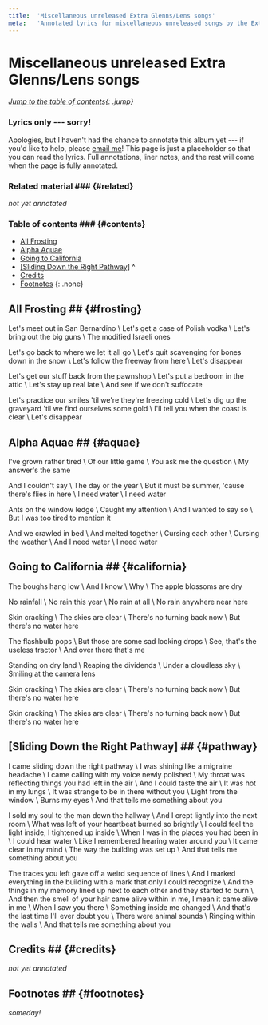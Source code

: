 ```yaml
---
title:  'Miscellaneous unreleased Extra Glenns/Lens songs'
meta:   'Annotated lyrics for miscellaneous unreleased songs by the Extra Glenns/Lens.'
---
```


# Miscellaneous unreleased Extra Glenns/Lens songs #

<!--
TODO:
  * Review of forums?
  * Review of Songmeanings?
  * Googling/trying to explain the song title?
  * Checking the lyrics?
  * Checking interviews?
  * Checking for related material?
-->

*[Jump to the table of contents](#contents){: .jump}*

### Lyrics only --- sorry! ###

Apologies, but I haven't had the chance to annotate this album yet --- if
you'd like to help, please [email me](../about.html#contact)! This page is
just a placeholder so that you can read the lyrics. Full annotations, liner
notes, and the rest will come when the page is fully annotated.

### Related material ### {#related}

*not yet annotated*

### Table of contents ### {#contents}

* [All Frosting](#frosting)
* [Alpha Aquae](#aquae)
* [Going to California](#california)
* [\[Sliding Down the Right Pathway\]](#pathway)
^
* [Credits](#credits)
* [Footnotes](#footnotes)
{: .none}

## All Frosting ## {#frosting}

Let's meet out in San Bernardino \\
Let's get a case of Polish vodka \\
Let's bring out the big guns \\
The modified Israeli ones

Let's go back to where we let it all go \\
Let's quit scavenging for bones down in the snow \\
Let's follow the freeway from here \\
Let's disappear

Let's get our stuff back from the pawnshop \\
Let's put a bedroom in the attic \\
Let's stay up real late \\
And see if we don't suffocate

Let's practice our smiles 'til we're they're freezing cold \\
Let's dig up the graveyard 'til we find ourselves some gold \\
I'll tell you when the coast is clear \\
Let's disappear

## Alpha Aquae ## {#aquae}

I've grown rather tired \\
Of our little game \\
You ask me the question \\
My answer's the same

And I couldn't say \\
The day or the year \\
But it must be summer, 'cause there's flies in here \\
I need water \\
I need water

Ants on the window ledge \\
Caught my attention \\
And I wanted to say so \\
But I was too tired to mention it

And we crawled in bed \\
And melted together \\
Cursing each other \\
Cursing the weather \\
And I need water \\
I need water

## Going to California ## {#california}

The boughs hang low \\
And I know \\
Why \\
The apple blossoms are dry

No rainfall \\
No rain this year \\
No rain at all \\
No rain anywhere near here

Skin cracking \\
The skies are clear \\
There's no turning back now \\
But there's no water here

The flashbulb pops \\
But those are some sad looking drops \\
See, that's the useless tractor \\
And over there that's me

Standing on dry land \\
Reaping the dividends \\
Under a cloudless sky \\
Smiling at the camera lens

Skin cracking \\
The skies are clear \\
There's no turning back now \\
But there's no water here

Skin cracking \\
The skies are clear \\
There's no turning back now \\
But there's no water here

## \[Sliding Down the Right Pathway\] ## {#pathway}

I came sliding down the right pathway \\
I was shining like a migraine headache \\
I came calling with my voice newly polished \\
My throat was reflecting things you had left in the air \\
And I could taste the air \\
It was hot in my lungs \\
It was strange to be in there without you \\
Light from the window \\
Burns my eyes \\
And that tells me something about you

I sold my soul to the man down the hallway \\
And I crept lightly into the next room \\
What was left of your heartbeat burned so brightly \\
I could feel the light inside, I tightened up inside \\
When I was in the places you had been in \\
I could hear water \\
Like I remembered hearing water around you \\
It came clear in my mind \\
The way the building was set up \\
And that tells me something about you

The traces you left gave off a weird sequence of lines \\
And I marked everything in the building with a mark that only I could recognize \\
And the things in my memory lined up next to each other and they started to burn \\
And then the smell of your hair came alive within in me, I mean it came alive in me \\
When I saw you there \\
Something inside me changed \\
And that's the last time I'll ever doubt you \\
There were animal sounds \\
Ringing within the walls \\
And that tells me something about you

## Credits ## {#credits}

*not yet annotated*

## Footnotes ## {#footnotes}

*someday!*
